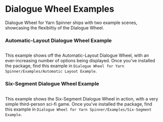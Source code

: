 # Dialogue Wheel Examples

Dialogue Wheel for Yarn Spinner ships with two example scenes, showcasing the flexibiltiy of the Dialogue Wheel.

### Automatic-Layout Dialogue Wheel Example

<figure><img src="../../.gitbook/assets/automatic.gif" alt=""><figcaption></figcaption></figure>

This example shows off the Automatic-Layout Dialogue Wheel, with an ever-increasing number of options being displayed. Once you've installed the package, find this example in `Dialogue Wheel for Yarn Spinner/Examples/Automatic Layout Example`.

### Six-Segment Dialogue Wheel Example

<figure><img src="../../.gitbook/assets/redlizard.gif" alt=""><figcaption></figcaption></figure>

This example shows the Six-Segment Dialogue Wheel in action, with a very simple third-person sci-fi game. Once you've installed the package, find this example in `Dialogue Wheel for Yarn Spinner/Examples/Six-Segment Example`.
